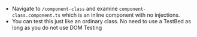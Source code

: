 - Navigate to `/component-class` and examine `component-class.component.ts` which is an inline component with no injections. 
- You can test this just like an ordinary class. No need to use a TestBed as long as you do not use DOM Testing